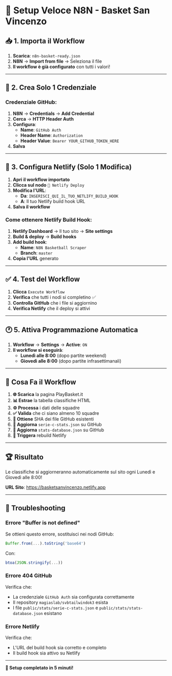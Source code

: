# 🚀 Setup Veloce N8N - Basket San Vincenzo

## 📥 **1. Importa il Workflow**

1. **Scarica**: `n8n-basket-ready.json`
2. **N8N** → **Import from file** → Seleziona il file
3. **Il workflow è già configurato** con tutti i valori!

---

## 🔑 **2. Crea Solo 1 Credenziale**

### **Credenziale GitHub:**
1. **N8N** → **Credentials** → **Add Credential**
2. **Cerca** → **HTTP Header Auth**
3. **Configura**:
   - **Name**: `GitHub Auth`
   - **Header Name**: `Authorization`
   - **Header Value**: `Bearer YOUR_GITHUB_TOKEN_HERE`
4. **Salva**

---

## 🔧 **3. Configura Netlify (Solo 1 Modifica)**

1. **Apri il workflow importato**
2. **Clicca sul nodo** `🚀 Netlify Deploy`
3. **Modifica l'URL**:
   - **Da**: `INSERISCI_QUI_IL_TUO_NETLIFY_BUILD_HOOK`
   - **A**: Il tuo Netlify build hook URL
4. **Salva il workflow**

### **Come ottenere Netlify Build Hook:**
1. **Netlify Dashboard** → Il tuo sito → **Site settings**
2. **Build & deploy** → **Build hooks**
3. **Add build hook**:
   - **Name**: `N8N Basketball Scraper`
   - **Branch**: `master`
4. **Copia l'URL** generato

---

## ✅ **4. Test del Workflow**

1. **Clicca** `Execute Workflow`
2. **Verifica** che tutti i nodi si completino ✅
3. **Controlla GitHub** che i file si aggiornino
4. **Verifica Netlify** che il deploy si attivi

---

## 🕐 **5. Attiva Programmazione Automatica**

1. **Workflow** → **Settings** → **Active**: `ON`
2. **Il workflow si eseguirà**:
   - **Lunedì alle 8:00** (dopo partite weekend)
   - **Giovedì alle 8:00** (dopo partite infrasettimanali)

---

## 🎯 **Cosa Fa il Workflow**

1. **🌐 Scarica** la pagina PlayBasket.it
2. **📊 Estrae** la tabella classifiche HTML
3. **⚙️ Processa** i dati delle squadre
4. **✅ Valida** che ci siano almeno 10 squadre
5. **📁 Ottiene** SHA dei file GitHub esistenti
6. **🔄 Aggiorna** `serie-c-stats.json` su GitHub
7. **🔄 Aggiorna** `stats-database.json` su GitHub
8. **🚀 Triggera** rebuild Netlify

---

## 🏆 **Risultato**

Le classifiche si aggiorneranno automaticamente sul sito ogni Lunedì e Giovedì alle 8:00! 

**URL Sito**: https://basketsanvincenzo.netlify.app

---

## 🚨 **Troubleshooting**

### **Errore "Buffer is not defined"**
Se ottieni questo errore, sostituisci nei nodi GitHub:
```javascript
Buffer.from(...).toString('base64')
```
Con:
```javascript
btoa(JSON.stringify(...))
```

### **Errore 404 GitHub**
Verifica che:
- La credenziale `GitHub Auth` sia configurata correttamente
- Il repository `magiaslab/svbtailwindok3` esista
- I file `public/stats/serie-c-stats.json` e `public/stats/stats-database.json` esistano

### **Errore Netlify**
Verifica che:
- L'URL del build hook sia corretto e completo
- Il build hook sia attivo su Netlify

---

**🎉 Setup completato in 5 minuti!**
